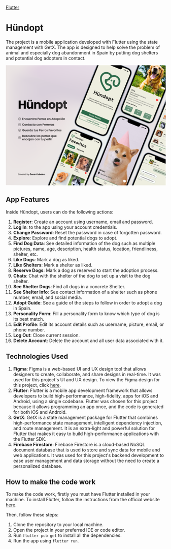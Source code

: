 [Flutter](https://img.shields.io/badge/Flutter-%2302569B.svg?style=for-the-badge&logo=Flutter&logoColor=white)
# Hündopt

The project is a mobile application developed with Flutter using the state management with GetX. 
The app is designed to help solve the problem of animal and especially dog abandonment in Spain by putting dog shelters and potential dog adopters in contact.

![Showcase image](assets/images/Showcase.png)

## App Features

Inside Hündopt, users can do the following actions: 

1. **Register**: Create an account using username, email and password.
2. **Log In**: to the app using your account credentials.
3. **Change Password**: Reset the password in case of forgotten password.
4. **Explore**: Explore and find potential dogs to adopt.
5. **Find Dog Data**: See detailed information of the dog such as multiple pictures, name, age, description, health status, location, friendliness, shelter, etc.
6. **Like Dogs**: Mark a dog as liked.
7. **Like Shelters**: Mark a shelter as liked.
8. **Reserve Dogs**: Mark a dog as reserved to start the adoption process.
9. **Chats**: Chat with the shelter of the dog to set up a visit to the dog shelter.
10. **See Shelter Dogs**: Find all dogs in a concrete Shelter.
11. **See Shelter Info**: See contact information of a shelter such as phone number, email, and social media.
12. **Adopt Guide**: See a guide of the steps to follow in order to adopt a dog in Spain.
13. **Personality Form**: Fill a personality form to know which type of dog is its best match.
14. **Edit Profile**: Edit its account details such as username, picture, email, or phone number.
15. **Log Out**: Close current session.
16. **Delete Account**: Delete the account and all user data associated with it.

## Technologies Used

1. **Figma**: Figma is a web-based UI and UX design tool that allows designers to create, collaborate, and share designs in real-time. It was used for this project's UI and UX design. To view the Figma design for this project, click [here](https://www.figma.com/file/sQgwVRsUWw7UCdb3qMSVrd/H%C3%BCndopt-Desing?type=design&node-id=362%3A2048&mode=design&t=riBSyJIMElXCTdeh-1).
2. **Flutter**: Flutter is a mobile app development framework that allows developers to build high-performance, high-fidelity, apps for iOS and Android, using a single codebase. Flutter was chosen for this project because it allows programming an app once, and the code is generated for both iOS and Android.
3. **GetX**: GetX is a state management package for Flutter that combines high-performance state management, intelligent dependency injection, and route management. It is an extra-light and powerful solution for Flutter that makes it easy to build high-performance applications with the Flutter SDK.
4. **Firebase Firestore**: Firebase Firestore is a cloud-based NoSQL document database that is used to store and sync data for mobile and web applications. It was used for this project's backend development to ease user management and data storage without the need to create a personalized database.

## How to make the code work

To make the code work, firstly you must have Flutter installed in your machine. To install Flutter, follow the instructions from the official website [here](https://flutter.dev/docs/get-started/install).

Then, follow these steps:

1. Clone the repository to your local machine.
2. Open the project in your preferred IDE or code editor.
3. Run `flutter pub get` to install all the dependencies.
4. Run the app using `flutter run`.